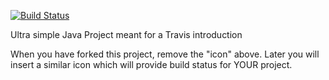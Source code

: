 [![Build Status](https://travis-ci.org/anirml/travisGettingStarted.svg?branch=master)](https://travis-ci.org/anirml/travisGettingStarted)

Ultra simple Java Project meant for a Travis introduction

When you have forked this project, remove the "icon" above. Later you will insert a similar icon which will provide build status for YOUR project.
